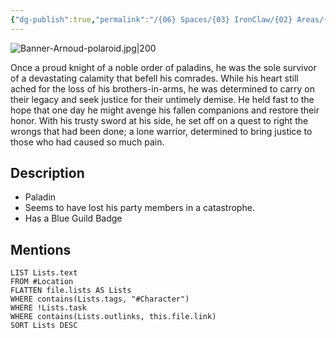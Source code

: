 ```yaml
---
{"dg-publish":true,"permalink":"/{06} Spaces/{03} IronClaw/{02} Areas/{01} Characters/{02} NPC/Arnoud/","title":"Arnoud"}
---
```



![Banner-Arnoud-polaroid.jpg|200](/img/user/%7B06%7D%20Spaces/%7B03%7D%20IronClaw/%7B04%7D%20Support%20Notes/%7B99%7D%20Media/%7B02%7D%20Polaroid/Banner-Arnoud-polaroid.jpg)

Once a proud knight of a noble order of paladins, he was the sole survivor of a devastating calamity that befell his comrades. While his heart still ached for the loss of his brothers-in-arms, he was determined to carry on their legacy and seek justice for their untimely demise. He held fast to the hope that one day he might avenge his fallen companions and restore their honor. With his trusty sword at his side, he set off on a quest to right the wrongs that had been done; a lone warrior, determined to bring justice to those who had caused so much pain.

## Description

- Paladin
- Seems to have lost his party members in a catastrophe.
- Has a Blue Guild Badge

## Mentions

```dataview
LIST Lists.text
FROM #Location
FLATTEN file.lists AS Lists
WHERE contains(Lists.tags, "#Character")
WHERE !Lists.task
WHERE contains(Lists.outlinks, this.file.link)
SORT Lists DESC
```
